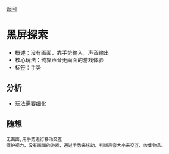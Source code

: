 [返回](README.md)

# 黑屏探索

- 概述：没有画面，靠手势输入，声音输出
- 核心玩法：纯靠声音无画面的游戏体验
- 标签：手势

## 分析
- 玩法需要细化

## 随想
```
无画面,用手势进行移动交互﻿
保护视力，没有画面的游戏，通过手势来移动，判断声音大小来交互、收集物品。
```
